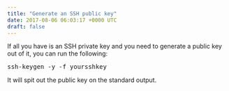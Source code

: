 ```yaml
---
title: "Generate an SSH public key"
date: 2017-08-06 06:03:17 +0000 UTC
draft: false
---
```

If all you have is an SSH private key and you need to generate a public key out of it, you can run the following:

<pre>
ssh-keygen -y -f yoursshkey
</pre>

It will spit out the public key on the standard output.